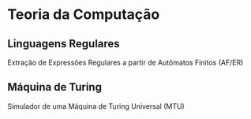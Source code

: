 # Teoria da Computação

## Linguagens Regulares

Extração de Expressões Regulares a partir de Autômatos Finitos (AF/ER)

## Máquina de Turing

Simulador de uma Máquina de Turing Universal (MTU)
